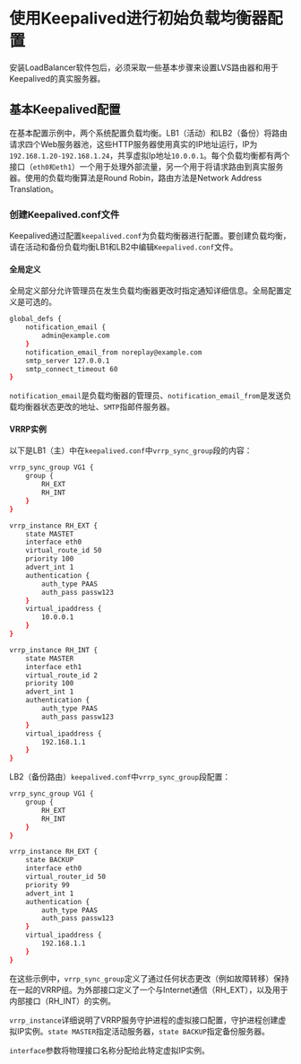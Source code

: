 # 使用Keepalived进行初始负载均衡器配置



安装LoadBalancer软件包后，必须采取一些基本步骤来设置LVS路由器和用于Keepalived的真实服务器。

## 基本Keepalived配置

在基本配置示例中，两个系统配置负载均衡。LB1（活动）和LB2（备份）将路由请求四个Web服务器池，这些HTTP服务器使用真实的IP地址运行，IP为`192.168.1.20-192.168.1.24`，共享虚拟Ip地址`10.0.0.1`。每个负载均衡都有两个接口（`eth0和eth1`）一个用于处理外部流量，另一个用于将请求路由到真实服务器。使用的负载均衡算法是Round Robin，路由方法是Network Address Translation。

### 创建Keepalived.conf文件

Keepalived通过配置`keepalived.conf`为负载均衡器进行配置。要创建负载均衡，请在活动和备份负载均衡LB1和LB2中编辑`Keepalived.conf`文件。

#### 全局定义

全局定义部分允许管理员在发生负载均衡器更改时指定通知详细信息。全局配置定义是可选的。

```bash
global_defs {
    notification_email {
        admin@example.com
    }
    notification_email_from noreplay@example.com
    smtp_server 127.0.0.1
    smtp_connect_timeout 60
}
```

`notification_email`是负载均衡器的管理员、`notification_email_from`是发送负载均衡器状态更改的地址、`SMTP`指邮件服务器。

#### VRRP实例

以下是LB1（主）中在`keepalived.conf`中`vrrp_sync_group`段的内容：

```bash
vrrp_sync_group VG1 {
    group {
        RH_EXT
        RH_INT
    }
}

vrrp_instance RH_EXT {
    state MASTET
    interface eth0
    virtual_route_id 50
    priority 100
    advert_int 1
    authentication {
        auth_type PAAS
        auth_pass passw123
    }
    virtual_ipaddress {
        10.0.0.1
    }
}

vrrp_instance RH_INT {
    state MASTER
    interface eth1
    virtual_route_id 2
    priority 100
    advert_int 1
    authentication {
        auth_type PAAS
        auth_pass passw123
    }
    virtual_ipaddress {
        192.168.1.1
    }
}
```

LB2（备份路由）`keepalived.conf`中`vrrp_sync_group`段配置：

```bash
vrrp_sync_group VG1 {
    group {
        RH_EXT
        RH_INT
    }
}

vrrp_instance RH_EXT {
    state BACKUP
    interface eth0
    virtual_router_id 50
    priority 99
    advert_int 1
    authentication {
        auth_type PAAS
        auth_pass passw123
    }
    virtual_ipaddress {
        192.168.1.1
    }
}
```



在这些示例中，`vrrp_sync_group`定义了通过任何状态更改（例如故障转移）保持在一起的VRRP组。为外部接口定义了一个与Internet通信（RH_EXT），以及用于内部接口（RH_INT）的实例。

`vrrp_instance`详细说明了VRRP服务守护进程的虚拟接口配置，守护进程创建虚拟IP实例。`state MASTER`指定活动服务器，`state BACKUP`指定备份服务器。

`interface`参数将物理接口名称分配给此特定虚拟IP实例。

